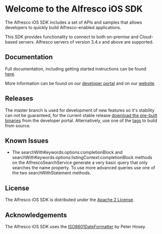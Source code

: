 Welcome to the Alfresco iOS SDK
===============================

The Alfresco iOS SDK includes a set of APIs and samples that allows developers to quickly build Alfresco-enabled applications. 

This SDK provides functionality to connect to both on-premise and Cloud-based servers. Alfresco servers of version 3.4.x and above are supported. 


Documentation
-------------

Full documentation, including getting started instructions can be found [here](https://developer.alfresco.com/resources/alfresco/pdf/iOS-SDK-1.0.pdf). 

More information can be found on our [developer portal](http://developer.alfresco.com/mobile) and on our [website](http://www.alfresco.com/products/mobile).


Releases
--------

The master branch is used for development of new features so it's stability can not be guaranteed, for the current stable release 
[download the pre-built binaries](https://developer.alfresco.com/resources/alfresco/downloads/alfresco-ios-sdk-1.0.2.zip) from the developer portal. 
Alternatively, use one of the [tags](https://github.com/Alfresco/alfresco-ios-sdk/tags) to build from source.


Known Issues
------------

- The searchWithKeywords:options:completionBlock and searchWithKeywords:options:listingContext:completionBlock methods on the AlfrescoSearchService
  generate a very basic query that only searches the name property. To use more advanced queries use one of the two searchWithStatement methods.

License
-------

The Alfresco iOS SDK is distributed under the [Apache 2 License](http://www.apache.org/licenses/LICENSE-2.0.html).


Acknowledgements
----------------

The Alfresco iOS SDK uses the [ISO8601DateFormatter](https://bitbucket.org/boredzo/iso-8601-parser-unparser) by Peter Hosey.